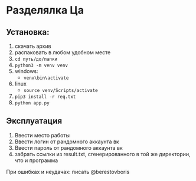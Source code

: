 # Разделялка Ца
## Установка:

1) скачать архив
2) распаковать в любом удобном месте
3) ```cd путь/до/папки```
4) ```python3 -m venv venv```
5) windows: 
    - ```venv\bin\activate```
6) linux
    - ```source venv/Scripts/activate```
7) ```pip3 install -r req.txt```
8) ```python app.py``` 
    
## Эксплуатация

1) Ввести место работы
2) Ввести логин от рандомного аккаунта вк
3) Ввести пароль от рандомного аккаунта вк
4) забрать ссылки из result.txt, сгенерированного в той же директории, что и программа

При ошибках и неудачах: писать @berestovboris
